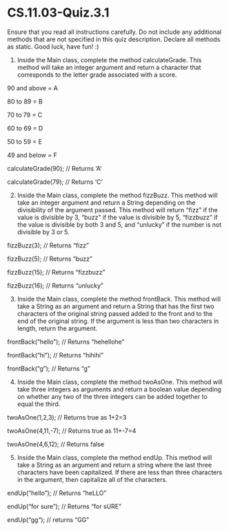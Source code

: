 # CS.11.03-Quiz.3.1

Ensure that you read all instructions carefully. Do not include any additional methods that are not specified in this quiz description. Declare all methods as static. Good luck, have fun! :)


1. Inside the Main class, complete the method calculateGrade. This method will take an integer argument and return a character that corresponds to the letter grade associated with a score. 

90 and above = A

80 to 89 = B

70 to 79 = C

60 to 69 = D

50 to 59 = E

49 and below = F


calculateGrade(90);	// Returns ‘A’

calculateGrade(79);	// Returns ‘C’


2. Inside the Main class, complete the method fizzBuzz. This method will take an integer argument and return a String depending on the divisibility of the argument passed. This method will return “fizz” if the value is divisible by 3, “buzz” if the value is divisible by 5, “fizzbuzz” if the value is divisible by both 3 and 5, and “unlucky” if the number is not divisible by 3 or 5.

fizzBuzz(3);	// Returns “fizz”

fizzBuzz(5);	// Returns “buzz”

fizzBuzz(15); 	// Returns “fizzbuzz”

fizzBuzz(16);	// Returns “unlucky”


3. Inside the Main class, complete the method frontBack. This method will take a String as an argument and return a String that has the first two characters of the original string passed added to the front and to the end of the original string. If the argument is less than two characters in length, return the argument. 

frontBack(“hello”);	// Returns “hehellohe”

frontBack(“hi”);	// Returns “hihihi”

frontBack(“g”);		// Returns “g”



4. Inside the Main class, complete the method twoAsOne. This method will take three integers as arguments and return a boolean value depending on whether any two of the three integers can be added together to equal the third. 

twoAsOne(1,2,3); 	// Returns true as 1+2=3

twoAsOne(4,11,-7);	// Returns true as 11+-7=4

twoAsOne(4,6,12);	// Returns false


5. Inside the Main class, complete the method endUp. This method will take a String as an argument and return a string where the last three characters have been capitalized. If there are less than three characters in the argument, then capitalize all of the characters. 

endUp(“hello”);	// Returns “heLLO”

endUp(“for sure”);	// Returns “for sURE”

endUp(“gg”);		// returns “GG”
